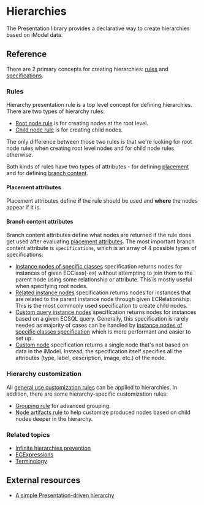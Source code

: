 # Hierarchies

The Presentation library provides a declarative way to create hierarchies based on iModel data.

## Reference

There are 2 primary concepts for creating hierarchies: [rules](#rules) and [specifications](#branch-content-attributes).

### Rules

Hierarchy presentation rule is a top level concept for defining hierarchies. There are two types of hierarchy rules:

- [Root node rule](./RootNodeRule.md) is for creating nodes at the root level.
- [Child node rule](./ChildNodeRule.md) is for creating child nodes.

The only difference between those two rules is that we're looking for root node rules when creating root level nodes and for child node rules otherwise.

Both kinds of rules have two types of attributes - for defining [placement](#placement-attributes) and for defining [branch content](#branch-content-attributes).

#### Placement attributes

Placement attributes define **if** the rule should be used and **where** the nodes appear if it is.

#### Branch content attributes

Branch content attributes define what nodes are returned if the rule does get used after evaluating [placement attributes](#placement-attributes). The most important branch content attribute is `specifications`, which is an array of 4 possible types of specifications:

- [Instance nodes of specific classes](./InstanceNodesOfSpecificClasses.md) specification returns nodes for instances of given ECClass(-es) without attempting to join them to the parent node using some relationship or attribute. This is mostly useful when specifying root nodes.
- [Related instance nodes](./RelatedInstanceNodes.md) specification returns nodes for instances that are related to the parent instance node through given ECRelationship. This is the most commonly used specification to create child nodes.
- [Custom query instance nodes](./CustomQueryInstanceNodes.md) specification returns nodes for instances based on a given ECSQL query. Generally, this specification is rarely needed as majority of cases can be handled by [Instance nodes of specific classes specification](./InstanceNodesOfSpecificClasses.md) which is more performant and easier to set up.
- [Custom node](./CustomNode.md) specification returns a single node that's not based on data in the iModel. Instead, the specification itself specifies all the attributes (type, label, description, image, etc.) of the node.

### Hierarchy customization

All [general use customization rules](../customization/index.md#rules) can be applied to hierarchies. In addition, there are some hierarchy-specific customization rules:

- [Grouping rule](./GroupingRule.md) for advanced grouping.
- [Node artifacts rule](./NodeArtifactsRule.md) to help customize produced nodes based on child nodes deeper in the hierarchy.

### Related topics

- [Infinite hierarchies prevention](./InfiniteHierarchiesPrevention.md)
- [ECExpressions](./ECExpressions.md)
- [Terminology](./Terminology.md)

## External resources

- [A simple Presentation-driven hierarchy](https://www.itwinjs.org/sample-showcase/?group=UI+Trees&sample=presetation-tree-sample)
